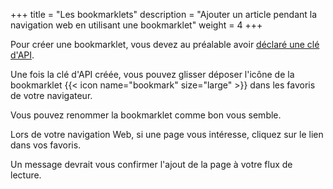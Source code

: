 +++
title = "Les bookmarklets"
description = "Ajouter un article pendant la navigation web en utilisant une bookmarklet"
weight = 4
+++

Pour créer une bookmarklet, vous devez au préalable avoir [déclaré une clé d'API](../../third-parties/api-key).

Une fois la clé d'API créée, vous pouvez glisser déposer l'icône de la bookmarklet {{< icon name="bookmark" size="large" >}} dans les favoris de votre navigateur.

Vous pouvez renommer la bookmarklet comme bon vous semble.

Lors de votre navigation Web, si une page vous intéresse, cliquez sur le lien dans vos favoris.

Un message devrait vous confirmer l'ajout de la page à votre flux de lecture.

